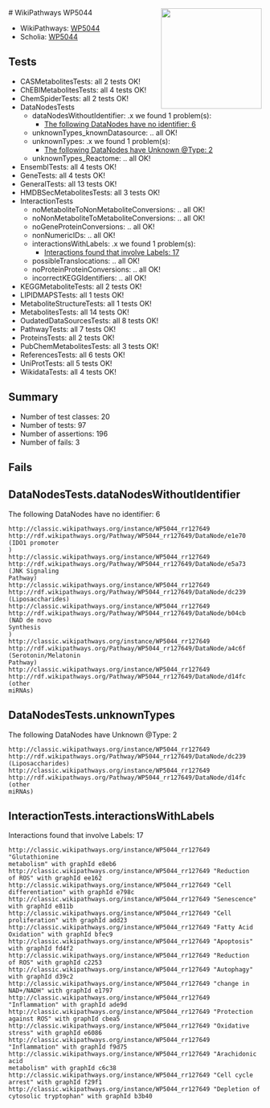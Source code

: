 <img style="float: right; width: 200px" src="https://upload.wikimedia.org/wikipedia/commons/thumb/8/83/Wplogo_with_text_500.png/640px-Wplogo_with_text_500.png" />
# WikiPathways WP5044

* WikiPathways: [WP5044](https://wikipathways.org/pathways/WP5044)
* Scholia: [WP5044](https://scholia.toolforge.org/wikipathways/WP5044)
## Tests
* CASMetabolitesTests: all 2 tests OK!
* ChEBIMetabolitesTests: all 4 tests OK!
* ChemSpiderTests: all 2 tests OK!
* DataNodesTests
    * dataNodesWithoutIdentifier: .x we found 1 problem(s):
        * [The following DataNodes have no identifier: 6](#d2d32fa5)
    * unknownTypes_knownDatasource: .. all OK!
    * unknownTypes: .x we found 1 problem(s):
        * [The following DataNodes have Unknown @Type: 2](#839973e0)
    * unknownTypes_Reactome: .. all OK!
* EnsemblTests: all 4 tests OK!
* GeneTests: all 4 tests OK!
* GeneralTests: all 13 tests OK!
* HMDBSecMetabolitesTests: all 3 tests OK!
* InteractionTests
    * noMetaboliteToNonMetaboliteConversions: .. all OK!
    * noNonMetaboliteToMetaboliteConversions: .. all OK!
    * noGeneProteinConversions: .. all OK!
    * nonNumericIDs: .. all OK!
    * interactionsWithLabels: .x we found 1 problem(s):
        * [Interactions found that involve Labels: 17](#fe97a8bf)
    * possibleTranslocations: .. all OK!
    * noProteinProteinConversions: .. all OK!
    * incorrectKEGGIdentifiers: .. all OK!
* KEGGMetaboliteTests: all 2 tests OK!
* LIPIDMAPSTests: all 1 tests OK!
* MetaboliteStructureTests: all 1 tests OK!
* MetabolitesTests: all 14 tests OK!
* OudatedDataSourcesTests: all 8 tests OK!
* PathwayTests: all 7 tests OK!
* ProteinsTests: all 2 tests OK!
* PubChemMetabolitesTests: all 3 tests OK!
* ReferencesTests: all 6 tests OK!
* UniProtTests: all 5 tests OK!
* WikidataTests: all 4 tests OK!


## Summary

* Number of test classes: 20
* Number of tests: 97
* Number of assertions: 196
* Number of fails: 3

## Fails

<a name="d2d32fa5" />

## DataNodesTests.dataNodesWithoutIdentifier

The following DataNodes have no identifier: 6
```
http://classic.wikipathways.org/instance/WP5044_rr127649 http://rdf.wikipathways.org/Pathway/WP5044_rr127649/DataNode/e1e70 (IDO1 promoter
)
http://classic.wikipathways.org/instance/WP5044_rr127649 http://rdf.wikipathways.org/Pathway/WP5044_rr127649/DataNode/e5a73 (JNK Signaling
Pathway)
http://classic.wikipathways.org/instance/WP5044_rr127649 http://rdf.wikipathways.org/Pathway/WP5044_rr127649/DataNode/dc239 (Liposaccharides)
http://classic.wikipathways.org/instance/WP5044_rr127649 http://rdf.wikipathways.org/Pathway/WP5044_rr127649/DataNode/b04cb (NAD de novo
Synthesis
)
http://classic.wikipathways.org/instance/WP5044_rr127649 http://rdf.wikipathways.org/Pathway/WP5044_rr127649/DataNode/a4c6f (Serotonin/Melatonin
Pathway)
http://classic.wikipathways.org/instance/WP5044_rr127649 http://rdf.wikipathways.org/Pathway/WP5044_rr127649/DataNode/d14fc (other 
miRNAs)
```

<a name="839973e0" />

## DataNodesTests.unknownTypes

The following DataNodes have Unknown @Type: 2
```
http://classic.wikipathways.org/instance/WP5044_rr127649 http://rdf.wikipathways.org/Pathway/WP5044_rr127649/DataNode/dc239 (Liposaccharides)
http://classic.wikipathways.org/instance/WP5044_rr127649 http://rdf.wikipathways.org/Pathway/WP5044_rr127649/DataNode/d14fc (other 
miRNAs)
```

<a name="fe97a8bf" />

## InteractionTests.interactionsWithLabels

Interactions found that involve Labels: 17
```
http://classic.wikipathways.org/instance/WP5044_rr127649 "Glutathionine
metabolism" with graphId e8eb6
http://classic.wikipathways.org/instance/WP5044_rr127649 "Reduction 
of ROS" with graphId ee162
http://classic.wikipathways.org/instance/WP5044_rr127649 "Cell differentiation" with graphId e798c
http://classic.wikipathways.org/instance/WP5044_rr127649 "Senescence" with graphId e811b
http://classic.wikipathways.org/instance/WP5044_rr127649 "Cell proliferation" with graphId add23
http://classic.wikipathways.org/instance/WP5044_rr127649 "Fatty Acid
Oxidation" with graphId bfec9
http://classic.wikipathways.org/instance/WP5044_rr127649 "Apoptosis" with graphId fd4f2
http://classic.wikipathways.org/instance/WP5044_rr127649 "Reduction 
of ROS" with graphId c2253
http://classic.wikipathways.org/instance/WP5044_rr127649 "Autophagy" with graphId d39c2
http://classic.wikipathways.org/instance/WP5044_rr127649 "change in 
NAD+/NADH" with graphId e1797
http://classic.wikipathways.org/instance/WP5044_rr127649 "Inflammation" with graphId ade9d
http://classic.wikipathways.org/instance/WP5044_rr127649 "Protection
against ROS" with graphId cbea5
http://classic.wikipathways.org/instance/WP5044_rr127649 "Oxidative stress" with graphId e6086
http://classic.wikipathways.org/instance/WP5044_rr127649 "Inflammation" with graphId f9d75
http://classic.wikipathways.org/instance/WP5044_rr127649 "Arachidonic acid
metabolism" with graphId c6c38
http://classic.wikipathways.org/instance/WP5044_rr127649 "Cell cycle arrest" with graphId f29f1
http://classic.wikipathways.org/instance/WP5044_rr127649 "Depletion of 
cytosolic tryptophan" with graphId b3b40
```

